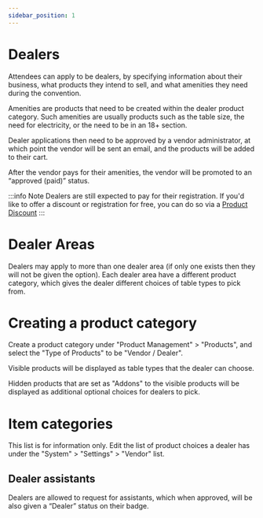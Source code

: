 ```yaml
---
sidebar_position: 1
---
```


# Dealers

Attendees can apply to be dealers, by specifying information about their business, what products they intend to sell, and what amenities they need during the convention.

Amenities are products that need to be created within the dealer product category. Such amenities are usually products such as the table size, the need for electricity, or the need to be in an 18+ section.

Dealer applications then need to be approved by a vendor administrator, at which point the vendor will be sent an email, and the products will be added to their cart.

After the vendor pays for their amenities, the vendor will be promoted to an “approved (paid)” status.

:::info Note
Dealers are still expected to pay for their registration. If you'd like to offer a discount or registration for free, you can do so via a [Product Discount](/docs/guides/products/discounts)
:::

# Dealer Areas

Dealers may apply to more than one dealer area (if only one exists then they will not be given the option). Each dealer area have a different product category, which gives the dealer different choices of table types to pick from.

# Creating a product category 

Create a product category under "Product Management" > "Products", and select the "Type of Products" to be "Vendor / Dealer".

Visible products will be displayed as table types that the dealer can choose.

Hidden products that are set as "Addons" to the visible products will be displayed as additional optional choices for dealers to pick.

# Item categories 

This list is for information only. Edit the list of product choices a dealer has under the "System" > "Settings" > "Vendor" list.

## Dealer assistants 

Dealers are allowed to request for assistants, which when approved, will be also given a “Dealer” status on their badge. 
